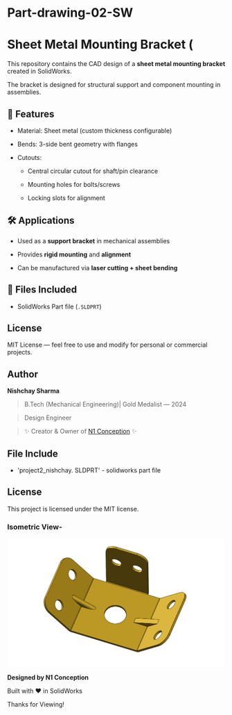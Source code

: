 # Part-drawing-02-SW


# Sheet Metal Mounting Bracket (

This repository contains the CAD design of a **sheet metal mounting bracket** created in SolidWorks. 
 
The bracket is designed for structural support and component mounting in assemblies.  


## 📐 Features

- Material: Sheet metal (custom thickness configurable)
  
- Bends: 3-side bent geometry with flanges  

- Cutouts:  

  - Central circular cutout for shaft/pin clearance  

  - Mounting holes for bolts/screws  

  - Locking slots for alignment  


## 🛠️ Applications

- Used as a **support bracket** in mechanical assemblies
  
- Provides **rigid mounting** and **alignment**  

- Can be manufactured via **laser cutting + sheet bending**


## 📂 Files Included


- SolidWorks Part file (`.SLDPRT`)  






## License
MIT License — feel free to use and modify for personal or commercial projects.



## Author


**Nishchay Sharma** 

>B.Tech (Mechanical Engineering)| Gold Medalist — 2024

>Design Engineer
 
>✨ Creator & Owner of [N1 Conception](https://github.com/yourprofile) ✨  



## File Include
- 'project2_nishchay.  SLDPRT' -
solidworks part file

## License
This project is licensed under the MIT license.


### Isometric View-
![Isometric View](part1.png)


**Designed by N1 Conception** 
 
Built with ❤️ in SolidWorks

Thanks for Viewing!